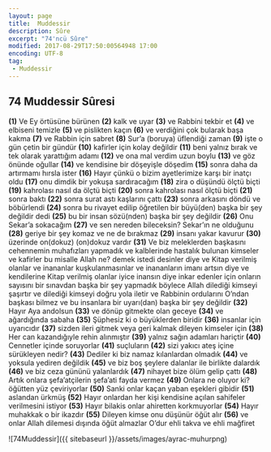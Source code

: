 ```yaml
---
layout: page
title:  Muddessir
description: Sûre
excerpt: "74'ncü Sûre"
modified: 2017-08-29T17:50:00564948 17:00
encoding: UTF-8
tag: 
 - Muddessir
---
```


## 74 Muddessir Sûresi

**(1)** Ve Ey örtüsüne bürünen
**(2)** kalk ve uyar
**(3)** ve Rabbini tekbir et
**(4)** ve elbiseni temizle
**(5)** ve pislikten kaçın
**(6)** ve verdiğini çok bularak başa kakma
**(7)** ve Rabbin için sabret
**(8)** Sur’a (boruya) üflendiği zaman
**(9)** işte o gün çetin bir gündür
**(10)** kafirler için kolay değildir
**(11)** beni yalnız bırak ve tek olarak yarattığım adamı 
**(12)** ve ona mal verdim uzun boylu
**(13)** ve göz önünde oğullar
**(14)** ve kendisine bir döşeyişle döşedim
**(15)** sonra daha da artırmamı hırsla ister
**(16)** Hayır çünkü o bizim ayetlerimize karşı bir inatçı oldu
**(17)** onu dimdik bir yokuşa sardıracağım
**(18)** zira o düşündü ölçtü biçti
**(19)** kahrolası nasıl da ölçtü biçti
**(20)** sonra kahrolası nasıl ölçtü biçti
**(21)** sonra baktı
**(22)** sonra surat astı kaşlarını çattı
**(23)** sonra arkasını döndü ve böbürlendi
**(24)** sonra bu rivayet edilip öğretilen bir büyü(den) başka bir şey değildir dedi 
**(25)** bu bir insan sözü(nden) başka bir şey değildir
**(26)** Onu Sekar’a sokacağım
**(27)** ve sen nereden bileceksin? Sekar’ın ne olduğunu
**(28)** geriye bir şey komaz ve ne de bırakmaz
**(29)** insanı yakar kavurur
**(30)** üzerinde  on(dokuz) (on)dokuz vardır
**(31)** Ve biz meleklerden başkasını cehennemin muhafızları yapmadık ve kalblerinde hastalık bulunan kimseler ve kafirler bu misalle Allah ne? demek istedi desinler diye ve Kitap verilmiş olanlar ve inananlar kuşkulanmasınlar ve inananların imanı artsın diye ve kendilerine Kitap verilmiş olanlar iyice inansın diye inkar edenler için onların sayısını bir sınavdan başka bir şey yapmadık böylece Allah dilediği kimseyi şaşırtır ve dilediği kimseyi doğru yola iletir ve Rabbinin ordularını O’ndan başkası bilmez ve bu insanlara bir uyarı(dan) başka bir şey değildir
**(32)** Hayır Aya andolsun 
**(33)** ve dönüp gitmekte olan geceye
**(34)** ve ağardığında sabaha
**(35)** Şüphesiz ki o büyüklerden biridir
**(36)** insanlar için uyarıcıdır
**(37)** sizden ileri gitmek veya geri kalmak dileyen kimseler için
**(38)** Her can kazandığıyle rehin alınmıştır
**(39)** yalnız sağın adamları hariçtir
**(40)** Cennetler içinde soruyorlar
**(41)** suçluların
**(42)** sizi yakıcı ateş içine sürükleyen nedir?
**(43)** Dediler ki biz namaz kılanlardan olmadık
**(44)** ve yoksula yediren değildik
**(45)** ve biz boş şeylere dalanlar ile birlikte dalardık
**(46)** ve biz ceza gününü yalanlardık
**(47)** nihayet bize ölüm gelip çattı
**(48)** Artık onlara şefa’atçilerin şefa’ati fayda vermez
**(49)** Onlara ne oluyor ki? öğütten yüz çeviriyorlar
**(50)** Sanki onlar kaçan yaban eşekleri gibidir
**(51)** aslandan ürkmüş
**(52)** Hayır onlardan her kişi kendisine açılan sahifeler verilmesini istiyor
**(53)** Hayır bilakis onlar ahiretten korkmuyorlar
**(54)** Hayır muhakkak o bir ikazdır
**(55)** Dileyen kimse onu düşünür öğüt alır
**(56)** ve onlar Allah dilemesi dışında öğüt almazlar O’dur ehli takva ve ehli mağfiret

![74Muddessir]({{ sitebaseurl }}/assets/images/ayrac-muhurpng)
